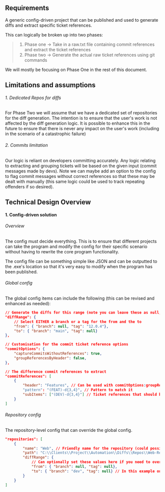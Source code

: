 ## Requirements

A generic config-driven project that can be published and used to generate diffs and extract specific ticket references.

This can logically be broken up into two phases:
> 1. Phase one → Take in a raw.txt file containing commit references and extract the ticket references
> 2. Phase two → Generate the actual raw ticket references using git commands

We will mostly be focusing on Phase One in the rest of this document.

## Limitations and assumptions

###### 1. Dedicated Repos for diffs
For Phase Two we will assume that we have a dedicated set of repositories for the diff generation.  The intention is to ensure that the user's work is not affected by the diff generation logic.  It is possible to enhance this in the future to ensure that there is never any impact on the user's work (including in the scenario of a catastrophic failure)

###### 2. Commits limitation
Our logic is reliant on developers committing accurately.  Any logic relating to extracting and grouping tickets will be based on the given input (commit messages made by devs).  Note we can maybe add an option to the config to flag commit messages without correct references so that these may be dealt with manually (this same logic could be used to track repeating offenders if so desired).

## Technical Design Overview

#### 1. Config-driven solution
###### Overview
The config must decide everything.  This is to ensure that different projects can take the program and modify the config for their specific scenario without having to rewrite the core program functionality.  

The config file can be something simple like JSON and can be outputted to the .exe's location so that it's very easy to modify when the program has been published.

###### Global config
The global config items can include the following (this can be revised and enhanced as needed):
```json
// Generate the diffs for this range (note you can leave these as null, but then you will have to specify it at the repo-level)
"diffRange": {
	// Select EITHER a branch or a tag for the from and the to
	"from": { "branch": null, "tag": "12.0.4"},
	"to": { "branch": "main", "tag": null}
},

// Customisation for the commit ticket reference options
"commitOptions": {
	"captureCommitsWithoutReferences": true,
	"groupReferencesByHeader": false,
},

// The difference commit references to extract
"commitReferences": [
	{
		"header": "Features", // Can be used with commitOptions:groupReferencesByHeader
		"pattern": "(FEAT)-d{3,4}", // Pattern to match it
		"subItems": ["(DEV)-d{3,4}"] // Ticket references that should be grouped under the feature reference
	}
]
```

###### Repository config
The repository-level config that can override the global config.
```json
"repositories": [
	{
		"name": "Web", // Friendly name for the repository (could possibly omit this and just take the computed repo name)
		"path": "C:\\Clients\\Project\\Automation\\Diffs\\Repos\\Web-Repo", // The path to the repository
		"diffRange": {
			// Can optionally set these values here if you need to override the global values
			"from": { "branch": null, "tag": null},
			"to": { "branch": "dev", "tag": null} // In this example only the 'to' branch is overriden
		}
	}
]
```
